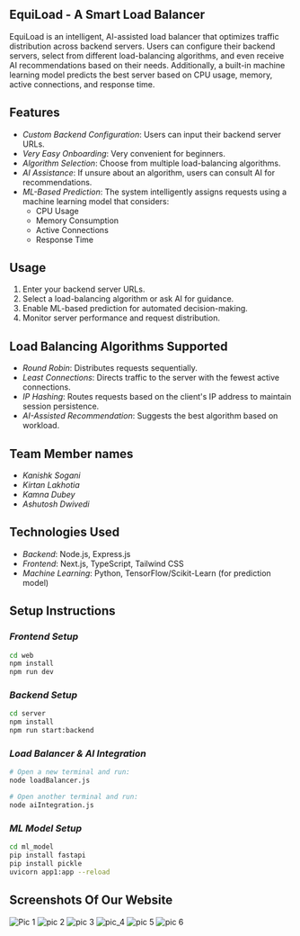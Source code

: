 ## EquiLoad - A Smart Load Balancer

EquiLoad is an intelligent, AI-assisted load balancer that optimizes traffic distribution across backend servers. Users can configure their backend servers, select from different load-balancing algorithms, and even receive AI recommendations based on their needs. Additionally, a built-in machine learning model predicts the best server based on CPU usage, memory, active connections, and response time.

## Features

- _Custom Backend Configuration_: Users can input their backend server URLs.
- _Very Easy Onboarding_: Very convenient for beginners.
- _Algorithm Selection_: Choose from multiple load-balancing algorithms.
- _AI Assistance_: If unsure about an algorithm, users can consult AI for recommendations.
- _ML-Based Prediction_: The system intelligently assigns requests using a machine learning model that considers:
  - CPU Usage
  - Memory Consumption
  - Active Connections
  - Response Time

## Usage

1. Enter your backend server URLs.
2. Select a load-balancing algorithm or ask AI for guidance.
3. Enable ML-based prediction for automated decision-making.
4. Monitor server performance and request distribution.

## Load Balancing Algorithms Supported

- _Round Robin_: Distributes requests sequentially.
- _Least Connections_: Directs traffic to the server with the fewest active connections.
- _IP Hashing_: Routes requests based on the client's IP address to maintain session persistence.
- _AI-Assisted Recommendation_: Suggests the best algorithm based on workload.

## Team Member names

- _Kanishk Sogani_
- _Kirtan Lakhotia_
- _Kamna Dubey_
- _Ashutosh Dwivedi_

## Technologies Used

- _Backend_: Node.js, Express.js
- _Frontend_: Next.js, TypeScript, Tailwind CSS
- _Machine Learning_: Python, TensorFlow/Scikit-Learn (for prediction model)

## Setup Instructions

### _Frontend Setup_

```sh
cd web
npm install
npm run dev
```

### _Backend Setup_

```sh
cd server
npm install
npm run start:backend
```

### _Load Balancer & AI Integration_

```sh
# Open a new terminal and run:
node loadBalancer.js

# Open another terminal and run:
node aiIntegration.js
```

### _ML Model Setup_

```sh
cd ml_model
pip install fastapi
pip install pickle
uvicorn app1:app --reload
```

## Screenshots Of Our Website

![Pic 1](https://github.com/user-attachments/assets/df685c8f-5edd-4174-8867-1fc41b8790d2)
![pic 2](https://github.com/user-attachments/assets/3fb150d9-42c3-4bcb-a04c-4b5dc2dc4b9e)
![pic 3](https://github.com/user-attachments/assets/0f867d5b-eef1-4f13-b530-a2a35875de25)
![pic_4](https://github.com/user-attachments/assets/6b73b72f-5d40-49c0-891c-ac5340ebef6b)
![pic 5](https://github.com/user-attachments/assets/e4637b74-ac37-436a-bdc4-bd18399ed9e1)
![pic 6](https://github.com/user-attachments/assets/30c448a7-a27f-49dc-99a0-f3be0154293b)
